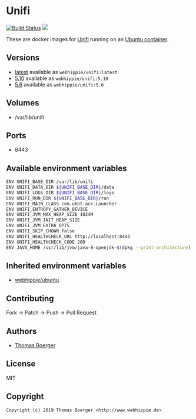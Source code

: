 # Unifi

[![Build Status](https://cloud.drone.io/api/badges/dockhippie/unifi/status.svg)](https://cloud.drone.io/dockhippie/unifi)
[![](https://images.microbadger.com/badges/image/webhippie/unifi.svg)](https://microbadger.com/images/webhippie/unifi "Get your own image badge on microbadger.com")

These are docker images for [Unifi](https://www.ui.com/software/) running on an [Ubuntu container](https://registry.hub.docker.com/u/webhippie/ubuntu/).


## Versions

* [latest](./latest) available as `webhippie/unifi:latest`
* [5.10](./v5.10) available as `webhippie/unifi:5.10`
* [5.6](./v5.6) available as `webhippie/unifi:5.6`


## Volumes

* /var/lib/unifi


## Ports

* 8443


## Available environment variables

```bash
ENV UNIFI_BASE_DIR /var/lib/unifi
ENV UNIFI_DATA_DIR ${UNIFI_BASE_DIR}/data
ENV UNIFI_LOGS_DIR ${UNIFI_BASE_DIR}/logs
ENV UNIFI_RUN_DIR ${UNIFI_BASE_DIR}/run
ENV UNIFI_MAIN_CLASS com.ubnt.ace.Launcher
ENV UNIFI_ENTROPY_GATHER_DEVICE
ENV UNIFI_JVM_MAX_HEAP_SIZE 1024M
ENV UNIFI_JVM_INIT_HEAP_SIZE
ENV UNIFI_JVM_EXTRA_OPTS
ENV UNIFI_SKIP_CHOWN false
ENV UNIFI_HEALTHCHECK_URL http://localhost:8443
ENV UNIFI_HEALTHCHECK_CODE 200
ENV JAVA_HOME /usr/lib/jvm/java-8-openjdk-$(dpkg --print-architecture)

```


## Inherited environment variables

* [webhippie/ubuntu](https://github.com/dockhippie/ubuntu#available-environment-variables)


## Contributing

Fork -> Patch -> Push -> Pull Request


## Authors

* [Thomas Boerger](https://github.com/tboerger)


## License

MIT


## Copyright

```
Copyright (c) 2019 Thomas Boerger <http://www.webhippie.de>
```
